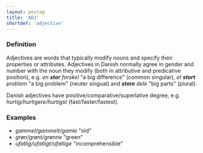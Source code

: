 ```yaml
---
layout: postag
title: 'ADJ'
shortdef: 'adjective'
---
```


### Definition

Adjectives are words that typically modify nouns and specify their properties or attributes. Adjectives in Danish normally agree in gender and number with the noun they modify (both in attributive and predicative position), e.g. _en <b>stor</b> forskel_ "a big difference" (common singular), _et <b>stort</b>  problem_ "a big problem" (neuter singual) and _<b>store</b>  dele_ "big parts" (plural).

Danish adjectives have positive/comparative/superlative degree, e.g. _hurtig/hurtigere/hurtigst_ (fast/faster/fastest).

### Examples

- _gammel/gammelt/gamle_ "old"
- _grøn/grønt/grønne_ "green"
- _ufatlig/ufatligt/ufatlige_ "incomprehensible"
<!-- Interlanguage links updated Pá kvě 14 11:08:16 CEST 2021 -->
